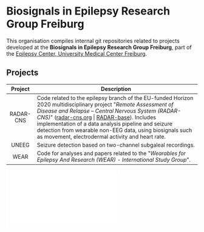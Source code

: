 # Biosignals in Epilepsy Research Group Freiburg

This organisation compiles internal git repositories related to projects developed at the **Biosignals in Epilepsy Research Group Freiburg**, part of the [Epilepsy Center, University Medical Center Freiburg](https://uniklinik-freiburg.de/epilepsy).

## Projects

| Project | Description |
|:---:|---|
| RADAR-CNS | Code related to the epilepsy branch of the EU-funded Horizon 2020 multidisciplinary project "*Remote Assessment of Disease and Relapse – Central Nervous System (RADAR-CNS)*" ([radar-cns.org](https://www.radar-cns.org/) \| [RADAR-base](https://github.com/RADAR-base)). Includes implementation of a data analysis pipeline and seizure detection from wearable non-EEG data, using biosignals such as movement, electrodermal activity and heart rate. |
| UNEEG | Seizure detection based on two-channel subgaleal recordings. |
| WEAR | Code for analyses and papers related to the "*Wearables for Epilepsy And Research (WEAR) - International Study Group*". |

![About BERG-Freiburg](Digital_Health_Night_Poster_v5.pdf "BERG-Freiburg")
